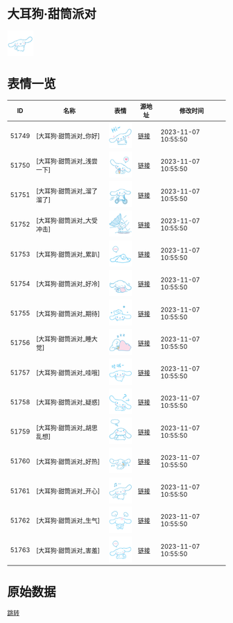 # 大耳狗·甜筒派对

<img src="./cover.png" height="60" alt="cover" />

# 表情一览

|ID|名称|表情|源地址|修改时间|
|----|----|----|----|----|
|51749|[大耳狗·甜筒派对_你好]|<img src="./pic/051749_%5B大耳狗·甜筒派对_你好%5D.png" height="60" alt="你好"/>|[链接](https://i0.hdslb.com/bfs/garb/6348452cf0dfd2a9d6d6fce81f99fb9619047da0.png)|2023-11-07 10:55:50|
|51750|[大耳狗·甜筒派对_浅尝一下]|<img src="./pic/051750_%5B大耳狗·甜筒派对_浅尝一下%5D.png" height="60" alt="浅尝一下"/>|[链接](https://i0.hdslb.com/bfs/garb/99698edeeb2145ed82463b12afb6eb241dac512c.png)|2023-11-07 10:55:50|
|51751|[大耳狗·甜筒派对_溜了溜了]|<img src="./pic/051751_%5B大耳狗·甜筒派对_溜了溜了%5D.png" height="60" alt="溜了溜了"/>|[链接](https://i0.hdslb.com/bfs/garb/a1ebda780c23aac130961ff6657b2f46d530f1f9.png)|2023-11-07 10:55:50|
|51752|[大耳狗·甜筒派对_大受冲击]|<img src="./pic/051752_%5B大耳狗·甜筒派对_大受冲击%5D.png" height="60" alt="大受冲击"/>|[链接](https://i0.hdslb.com/bfs/garb/3484ebb6b7baa4428ae1e7137b60afdd36e8a567.png)|2023-11-07 10:55:50|
|51753|[大耳狗·甜筒派对_累趴]|<img src="./pic/051753_%5B大耳狗·甜筒派对_累趴%5D.png" height="60" alt="累趴"/>|[链接](https://i0.hdslb.com/bfs/garb/a3f7a5e1db78466e57320207abed97a2ee30376b.png)|2023-11-07 10:55:50|
|51754|[大耳狗·甜筒派对_好冷]|<img src="./pic/051754_%5B大耳狗·甜筒派对_好冷%5D.png" height="60" alt="好冷"/>|[链接](https://i0.hdslb.com/bfs/garb/ddf02135ed6bfdd32342eafab6acb1867fa51cc9.png)|2023-11-07 10:55:50|
|51755|[大耳狗·甜筒派对_期待]|<img src="./pic/051755_%5B大耳狗·甜筒派对_期待%5D.png" height="60" alt="期待"/>|[链接](https://i0.hdslb.com/bfs/garb/ab5c3fe80a64a000a48b4693fb3883ab8fa730c3.png)|2023-11-07 10:55:50|
|51756|[大耳狗·甜筒派对_睡大觉]|<img src="./pic/051756_%5B大耳狗·甜筒派对_睡大觉%5D.png" height="60" alt="睡大觉"/>|[链接](https://i0.hdslb.com/bfs/garb/9a4e6fbd6bb25ebbc9390696c071959d60ac6149.png)|2023-11-07 10:55:50|
|51757|[大耳狗·甜筒派对_哇哦]|<img src="./pic/051757_%5B大耳狗·甜筒派对_哇哦%5D.png" height="60" alt="哇哦"/>|[链接](https://i0.hdslb.com/bfs/garb/866429acfb6db362f978833aec5004057d10db64.png)|2023-11-07 10:55:50|
|51758|[大耳狗·甜筒派对_疑惑]|<img src="./pic/051758_%5B大耳狗·甜筒派对_疑惑%5D.png" height="60" alt="疑惑"/>|[链接](https://i0.hdslb.com/bfs/garb/97f742a1a7b4c949886bb663b3b474f6e35dcf77.png)|2023-11-07 10:55:50|
|51759|[大耳狗·甜筒派对_胡思乱想]|<img src="./pic/051759_%5B大耳狗·甜筒派对_胡思乱想%5D.png" height="60" alt="胡思乱想"/>|[链接](https://i0.hdslb.com/bfs/garb/689a136c3560cd7aeb3393c26fdc00a056d050e2.png)|2023-11-07 10:55:50|
|51760|[大耳狗·甜筒派对_好热]|<img src="./pic/051760_%5B大耳狗·甜筒派对_好热%5D.png" height="60" alt="好热"/>|[链接](https://i0.hdslb.com/bfs/garb/8b6e598b658479b38a72a21f422feff20c9a2e95.png)|2023-11-07 10:55:50|
|51761|[大耳狗·甜筒派对_开心]|<img src="./pic/051761_%5B大耳狗·甜筒派对_开心%5D.png" height="60" alt="开心"/>|[链接](https://i0.hdslb.com/bfs/garb/16f5ae1a9f4c97ac7223895f6ccebbec059cd2b7.png)|2023-11-07 10:55:50|
|51762|[大耳狗·甜筒派对_生气]|<img src="./pic/051762_%5B大耳狗·甜筒派对_生气%5D.png" height="60" alt="生气"/>|[链接](https://i0.hdslb.com/bfs/garb/c0f9ab4735536dec1eca761a5cdce968812f2078.png)|2023-11-07 10:55:50|
|51763|[大耳狗·甜筒派对_害羞]|<img src="./pic/051763_%5B大耳狗·甜筒派对_害羞%5D.png" height="60" alt="害羞"/>|[链接](https://i0.hdslb.com/bfs/garb/01d3597ab233555e1be4b07780e16f48196a3f99.png)|2023-11-07 10:55:50|

# 原始数据

[跳转](./raw.json)

